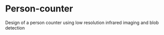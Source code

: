 # Person-counter
Design of a person counter using low resolution infrared imaging and blob detection
